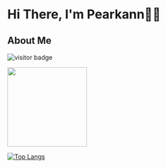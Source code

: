 # Hi There, I'm Pearkann🌸✨
## About Me

![visitor badge](https://visitor-badge.glitch.me/badge?page_id=jwenjian.visitorbadge&left_color=red&right_color=green&left_text=Hello%20Visitors)

<img height="180em" src="https://github-readme-stats.vercel.app/api?username=pearkann&show_icons=true&hide_border=true&&count_private=true&include_all_commits=true" />

[![Top Langs](https://github-readme-stats.vercel.app/api/top-langs/?username=pearkann&layout=compact)](https://github.com/anuraghazra/github-readme-stats)
